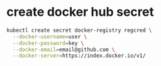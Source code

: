 # create docker hub secret
```bash
kubectl create secret docker-registry regcred \
  --docker-username=user \
  --docker-password=key \
  --docker-email=email@github.com \
  --docker-server=https://index.docker.io/v1/
```